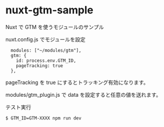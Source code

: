 # nuxt-gtm-sample

Nuxt で GTM を使うモジュールのサンプル

nuxt.config.js でモジュールを設定

```
  modules: ["~/modules/gtm"],
  gtm: {
    id: process.env.GTM_ID,
    pageTracking: true
  },
```

pageTracking を true にするとトラッキング有効になります。

modules/gtm_plugin.js で data を設定すると任意の値を送れます。

テスト実行

```
$ GTM_ID=GTM-XXXX npm run dev
```
